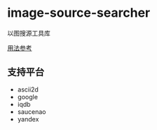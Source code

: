 # image-source-searcher

以图搜源工具库

[用法参考](src/test/kotlin/test.kt)

## 支持平台

- ascii2d
- google
- iqdb
- saucenao
- yandex